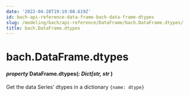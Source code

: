 ```yaml
---
date: '2022-04-28T19:19:08.619Z'
id: bach-api-reference-data-frame-bach-data-frame-dtypes
slug: /modeling/bach/api-reference/DataFrame/bach.DataFrame.dtypes/
title: bach.DataFrame.dtypes
---
```


# bach.DataFrame.dtypes


#### _property_ DataFrame.dtypes(_: Dict[str, str_ )
Get the data Series’ dtypes in a dictionary `{name: dtype}`

<!-- !! processed by numpydoc !! -->
